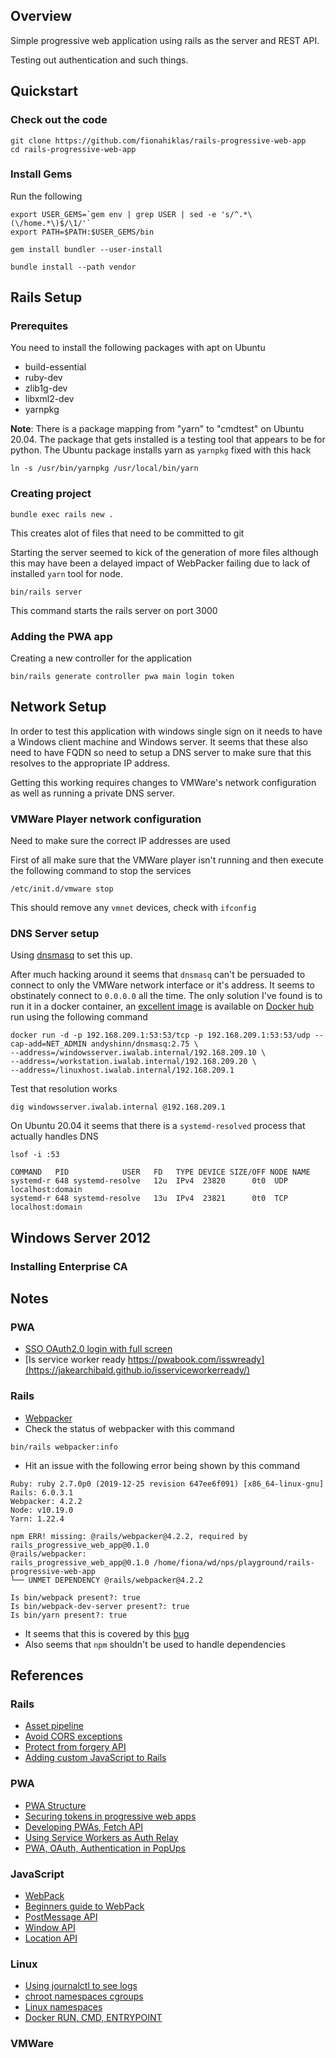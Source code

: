 ## Overview 

Simple progressive web application using rails as the server and 
REST API.

Testing out authentication and such things.

## Quickstart

### Check out the code

```
git clone https://github.com/fionahiklas/rails-progressive-web-app
cd rails-progressive-web-app
```

### Install Gems

Run the following

```
export USER_GEMS=`gem env | grep USER | sed -e 's/^.*\(\/home.*\)$/\1/'`
export PATH=$PATH:$USER_GEMS/bin

gem install bundler --user-install

bundle install --path vendor
```





## Rails Setup

### Prerequites 

You need to install the following packages with apt on Ubuntu
 
* build-essential
* ruby-dev
* zlib1g-dev
* libxml2-dev
* yarnpkg
 
__Note__: There is a package mapping from "yarn" to "cmdtest" on Ubuntu 20.04.  The package that gets installed is
a testing tool that appears to be for python.  The Ubuntu package installs yarn as `yarnpkg` fixed with this hack

```
ln -s /usr/bin/yarnpkg /usr/local/bin/yarn
```


### Creating project

```
bundle exec rails new .
```

This creates alot of files that need to be committed to git

Starting the server seemed to kick of the generation of more files although this may have been a delayed impact of
WebPacker failing due to lack of installed `yarn` tool for node.

```
bin/rails server
```

This command starts the rails server on port 3000


### Adding the PWA app

Creating a new controller for the application

```
bin/rails generate controller pwa main login token
```


## Network Setup

In order to test this application with windows single sign on it needs to have a Windows client machine
and Windows server.  It seems that these also need to have FQDN so need to setup a DNS server to make
sure that this resolves to the appropriate IP address.

Getting this working requires changes to VMWare's network configuration as well as running a private
DNS server.


### VMWare Player network configuration

Need to make sure the correct IP addresses are used

First of all make sure that the VMWare player isn't running and then execute the following command to 
stop the services

```
/etc/init.d/vmware stop
```

This should remove any `vmnet` devices, check with `ifconfig`






### DNS Server setup

Using [dnsmasq](https://wiki.debian.org/dnsmasq) to set this up.

After much hacking around it seems that `dnsmasq` can't be persuaded to connect to only the VMWare network 
interface or it's address.  It seems to obstinately connect to `0.0.0.0` all the time.  The only solution I've
found is to run it in a docker container, an [excellent image](https://hub.docker.com/r/andyshinn/dnsmasq) is 
available on [Docker hub](https://hub.docker.com/) run using the following command

```
docker run -d -p 192.168.209.1:53:53/tcp -p 192.168.209.1:53:53/udp --cap-add=NET_ADMIN andyshinn/dnsmasq:2.75 \
--address=/windowsserver.iwalab.internal/192.168.209.10 \
--address=/workstation.iwalab.internal/192.168.209.20 \
--address=/linuxhost.iwalab.internal/192.168.209.1 
```

Test that resolution works

```
dig windowsserver.iwalab.internal @192.168.209.1
```


On Ubuntu 20.04 it seems that there is a `systemd-resolved` process that actually handles DNS

```
lsof -i :53

COMMAND   PID            USER   FD   TYPE DEVICE SIZE/OFF NODE NAME
systemd-r 648 systemd-resolve   12u  IPv4  23820      0t0  UDP localhost:domain 
systemd-r 648 systemd-resolve   13u  IPv4  23821      0t0  TCP localhost:domain
```




## Windows Server 2012

### Installing Enterprise CA




## Notes

### PWA

* [SSO OAuth2.0 login with full screen](https://medium.com/@jonnykalambay/progressive-web-apps-with-oauth-dont-repeat-my-mistake-16a4063ce113)
* [Is service worker ready https://pwabook.com/isswready](https://jakearchibald.github.io/isserviceworkerready/)

### Rails

* [Webpacker](https://github.com/rails/webpacker)
* Check the status of webpacker with this command

```
bin/rails webpacker:info
```

* Hit an issue with the following error being shown by this command

```
Ruby: ruby 2.7.0p0 (2019-12-25 revision 647ee6f091) [x86_64-linux-gnu]
Rails: 6.0.3.1
Webpacker: 4.2.2
Node: v10.19.0
Yarn: 1.22.4

npm ERR! missing: @rails/webpacker@4.2.2, required by rails_progressive_web_app@0.1.0
@rails/webpacker: 
rails_progressive_web_app@0.1.0 /home/fiona/wd/nps/playground/rails-progressive-web-app
└── UNMET DEPENDENCY @rails/webpacker@4.2.2 

Is bin/webpack present?: true
Is bin/webpack-dev-server present?: true
Is bin/yarn present?: true
```

* It seems that this is covered by this [bug](https://github.com/rails/webpacker/issues/1078)
* Also seems that `npm` shouldn't be used to handle dependencies


 
## References

### Rails

* [Asset pipeline](https://guides.rubyonrails.org/asset_pipeline.html)
* [Avoid CORS exceptions](https://die-antwort.eu/techblog/2018-08-avoid-invalid-cross-origin-request-with-catch-all-route/)
* [Protect from forgery API](https://api.rubyonrails.org/classes/ActionController/RequestForgeryProtection/ClassMethods.html)
* [Adding custom JavaScript to Rails](https://dev.to/morinoko/adding-custom-javascript-in-rails-6-1ke6)

 
### PWA
 
 * [PWA Structure](https://developer.mozilla.org/en-US/docs/Web/Progressive_web_apps/App_structure)
 * [Securing tokens in progressive web apps](https://www.mckennaconsultants.com/securing-tokens-in-a-progressive-web-app/)
 * [Developing PWAs, Fetch API](https://codelabs.developers.google.com/codelabs/pwa-fetch/#0)
 * [Using Service Workers as Auth Relay](https://itnext.io/using-service-worker-as-an-auth-relay-5abc402878dd)
 * [PWA, OAuth, Authentication in PopUps](https://medium.com/@jonnykalambay/progressive-web-apps-with-oauth-dont-repeat-my-mistake-16a4063ce113)
 
 

### JavaScript

* [WebPack](https://webpack.js.org/guides/getting-started/)
* [Beginners guide to WebPack](https://medium.com/javascript-training/beginner-s-guide-to-webpack-b1f1a3638460)
* [PostMessage API](https://developer.mozilla.org/en-US/docs/Web/API/Window/postMessage)
* [Window API](https://developer.mozilla.org/en-US/docs/Web/API/Window)
* [Location API](https://developer.mozilla.org/en-US/docs/Web/API/Location)



### Linux

* [Using journalctl to see logs](https://www.loggly.com/ultimate-guide/using-journalctl/)
* [chroot namespaces cgroups](https://itnext.io/chroot-cgroups-and-namespaces-an-overview-37124d995e3d)
* [Linux namespaces](https://en.wikipedia.org/wiki/Linux_namespaces)
* [Docker RUN, CMD, ENTRYPOINT](https://goinbigdata.com/docker-run-vs-cmd-vs-entrypoint/)

### VMWare 


